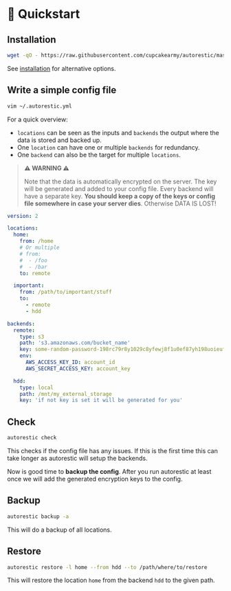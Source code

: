 # 🚀 Quickstart

## Installation

```bash
wget -qO - https://raw.githubusercontent.com/cupcakearmy/autorestic/master/install.sh | bash
```

See [installation](/installation) for alternative options.

## Write a simple config file

```bash
vim ~/.autorestic.yml
```

For a quick overview:

- `locations` can be seen as the inputs and `backends` the output where the data is stored and backed up.
- One `location` can have one or multiple `backends` for redundancy.
- One `backend` can also be the target for multiple `locations`.

> **⚠️ WARNING ⚠️**
>
> Note that the data is automatically encrypted on the server. The key will be generated and added to your config file. Every backend will have a separate key. **You should keep a copy of the keys or config file somewhere in case your server dies**. Otherwise DATA IS LOST!

```yaml | .autorestic.yml
version: 2

locations:
  home:
    from: /home
    # Or multiple
    # from:
    #  - /foo
    #  - /bar
    to: remote

  important:
    from: /path/to/important/stuff
    to:
      - remote
      - hdd

backends:
  remote:
    type: s3
    path: 's3.amazonaws.com/bucket_name'
    key: some-random-password-198rc79r8y1029c8yfewj8f1u0ef87yh198uoieufy
    env:
      AWS_ACCESS_KEY_ID: account_id
      AWS_SECRET_ACCESS_KEY: account_key

  hdd:
    type: local
    path: /mnt/my_external_storage
    key: 'if not key is set it will be generated for you'
```

## Check

```bash
autorestic check
```

This checks if the config file has any issues. If this is the first time this can take longer as autorestic will setup the backends.

Now is good time to **backup the config**. After you run autorestic at least once we will add the generated encryption keys to the config.

## Backup

```bash
autorestic backup -a
```

This will do a backup of all locations.

## Restore

```bash
autorestic restore -l home --from hdd --to /path/where/to/restore
```

This will restore the location `home` from the backend `hdd` to the given path.
